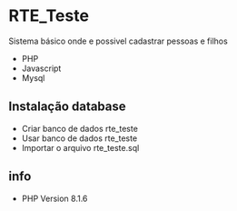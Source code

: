 # RTE_Teste

Sistema básico onde e possivel cadastrar pessoas e filhos

- PHP
- Javascript
- Mysql

## Instalação database

- Criar banco de dados rte_teste
- Usar banco de dados rte_teste
- Importar o arquivo rte_teste.sql

## info

- PHP Version 8.1.6
